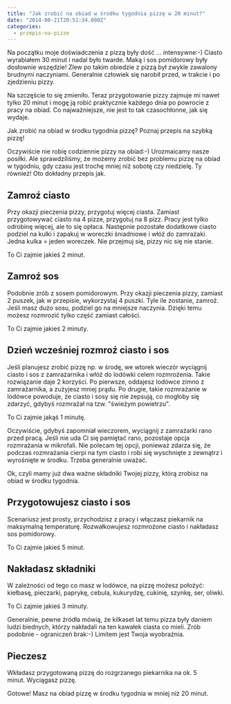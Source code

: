 ```yaml
---
title: "Jak zrobić na obiad w środku tygodnia pizzę w 20 minut?"
date: "2014-08-21T20:51:34.000Z"
categories: 
  - przepis-na-pizze
---
```


Na początku moje doświadczenia z pizzą były dość … intensywne:-) Ciasto wyrabiałem 30 minut i nadal było twarde. Maką i sos pomidorowy były dosłownie wszędzie! Zlew po takim obiedzie z pizzą był zwykle zawalony brudnymi naczyniami. Generalnie człowiek się narobił przed, w trakcie i po zjedzieniu pizzy.

Na szczęście to się zmieniło. Teraz przygotowanie pizzy zajmuje mi nawet tylko 20 minut i mogę ją robić praktycznie każdego dnia po powrocie z pracy na obiad. Co najważniejsze, nie jest to tak czasochłonne, jak się wydaje.

Jak zrobić na obiad w środku tygodnia pizzę? Poznaj przepis na szybką pizzę!

Oczywiście nie robię codziennie pizzy na obiad:-) Urozmaicamy nasze posiłki. Ale sprawdziliśmy, że możemy zrobić bez problemu pizzę na obiad w tygodniu, gdy czasu jest trochę mniej niż sobotę czy niedzielę. Ty również! Oto dokładny przepis jak.

## Zamroź ciasto

Przy okazji pieczenia pizzy, przygotuj więcej ciasta. Zamiast przygotowywać ciasto na 4 pizze, przygotuj na 8 pizz. Pracy jest tylko odrobinę więcej, ale to się opłaca. Następnie pozostałe dodatkowe ciasto podziel na kulki i zapakuj w woreczki śniadniowe i włóż do zamrażaki. Jedna kulka = jeden woreczek. Nie przejmuj się, pizzy nic się nie stanie.

To Ci zajmie jakieś 2 minut.

## Zamroź sos

Podobnie zrób z sosem pomidorowym. Przy okazji pieczenia pizzy, zamiast 2 puszek, jak w przepisie, wykorzystaj 4 puszki. Tyle ile zostanie, zamroź. Jeśli masz dużo sosu, podziel go na mniejsze naczynia. Dzięki temu możesz rozmrozić tylko część zamiast całości.

To Ci zajmie jakieś 2 minuty.

## Dzień wcześniej rozmroź ciasto i sos

Jeśli planujesz zrobić pizzę np. w środę, we wtorek wieczór wyciągnij ciasto i sos z zamrażarnika i włóż do lodówki celem rozmrożenia. Takie rozwiązanie daje 2 korzyści. Po pierwsze, oddajesz lodówce zimno z zamrażarnika, a zużyjesz mniej prądu. Po drugie, takie rozmrażanie w lodówce powoduje, że ciasto i sosy się nie zepsują, co mogłoby się zdarzyć, gdybyś rozmrażał na tzw. "świeżym powietrzu".

To Ci zajmie jakąś 1 minutę.

Oczywiście, gdybyś zapomniał wieczorem, wyciągnij z zamrażarki rano przed pracą. Jeśli nie uda Ci się pamiętać rano, pozostaje opcja rozmrażania w mikrofali. Nie polecam tej opcji, ponieważ zdarza się, że podczas rozmrażania cierpi na tym ciasto i robi się wyschnięte z zewnątrz i wyrośnięte w środku. Trzeba generalnie uważać.

Ok, czyli mamy już dwa ważne składniki Twojej pizzy, którą zrobisz na obiad w środku tygodnia.

## Przygotowujesz ciasto i sos

Scenariusz jest prosty, przychodzisz z pracy i włączasz piekarnik na maksymalną temperaturę. Rozwałkowujesz rozmrożone ciasto i nakładasz sos pomidorowy.

To Ci zajmie jakieś 5 minut.

## Nakładasz składniki

W zależności od tego co masz w lodówce, na pizzę możesz położyć: kiełbasę, pieczarki, paprykę, cebula, kukurydzę, cukinię, szynkę, ser, oliwki.

To Ci zajmie jakieś 3 minuty.

Generalnie, pewne źródła mówią, że kilkaset lat temu pizza były daniem ludzi biednych, którzy nakładali na ten kawałek ciasta co mieli. Zrób podobnie - ograniczeń brak:-) Limitem jest Twoja wyobraźnia.

## Pieczesz

Wkładasz przygotowaną pizzę do rozgrzanego piekarnika na ok. 5 minut. Wyciągasz pizzę.

Gotowe! Masz na obiad pizzę w środku tygodnia w mniej niż 20 minut.
